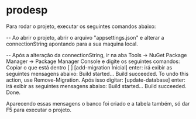 # prodesp
Para rodar o projeto, executar os seguintes comandos abaixo:

-- Ao abrir o projeto, abrir o arquivo "appsettings.json" e alterar a connectionString apontando para a sua maquina local.

-- Após a alteração da connectionString, ir na aba Tools -> NuGet Package Manager -> Package Manager Console e digite os seguintes comandos:
Copiar o que está dentro [ ]
[add-migration Inicial] enter:
irá exibir as seguintes mensagens abaixo:
Build started...
Build succeeded.
To undo this action, use Remove-Migration.
Após isso digitar: 
[update-database] enter:
irá exibir as seguintes mensagens abaixo:
Build started...
Build succeeded.
Done.

Aparecendo essas mensagens o banco foi criado e a tabela também, só dar F5 para executar o projeto.
